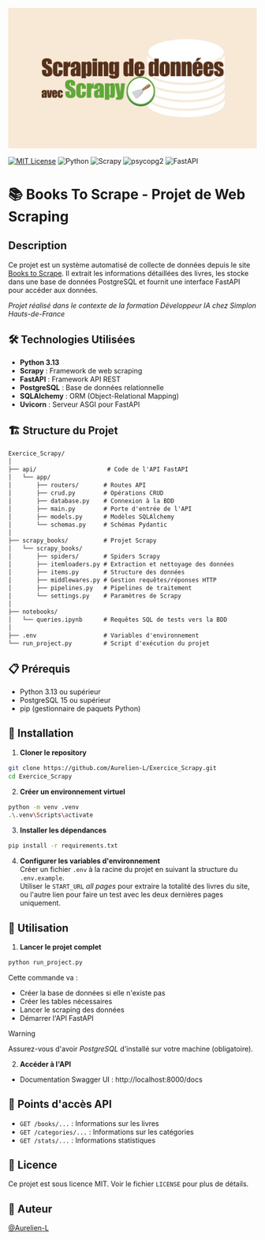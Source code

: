 ![banner](img/brief_banner.webp)

[![MIT License](https://img.shields.io/badge/License-MIT-green.svg)](https://choosealicense.com/licenses/mit/)
![Python](https://img.shields.io/badge/Python-3.13-blue)
![Scrapy](https://img.shields.io/badge/Scrapy-2.13-red)
![psycopg2](https://img.shields.io/badge/psycopg2-2.9-yellow)
![FastAPI](https://img.shields.io/badge/FastAPI-0.117-green)



# 📚 Books To Scrape - Projet de Web Scraping

## Description
Ce projet est un système automatisé de collecte de données depuis le site [Books to Scrape](https://books.toscrape.com/). Il extrait les informations détaillées des livres, les stocke dans une base de données PostgreSQL et fournit une interface FastAPI pour accéder aux données.

*Projet réalisé dans le contexte de la formation Développeur IA chez Simplon Hauts-de-France*

## 🛠️ Technologies Utilisées
- **Python 3.13**
- **Scrapy** : Framework de web scraping
- **FastAPI** : Framework API REST
- **PostgreSQL** : Base de données relationnelle
- **SQLAlchemy** : ORM (Object-Relational Mapping)
- **Uvicorn** : Serveur ASGI pour FastAPI

## 🏗️ Structure du Projet
```
Exercice_Scrapy/
│
├── api/                    # Code de l'API FastAPI
│   └── app/
│       ├── routers/       # Routes API
│       ├── crud.py        # Opérations CRUD
│       ├── database.py    # Connexion à la BDD
│       ├── main.py        # Porte d'entrée de l'API
│       ├── models.py      # Modèles SQLAlchemy
│       └── schemas.py     # Schémas Pydantic
│
├── scrapy_books/          # Projet Scrapy
│   └── scrapy_books/
│       ├── spiders/       # Spiders Scrapy
│       ├── itemloaders.py # Extraction et nettoyage des données
│       ├── items.py       # Structure des données
│       ├── middlewares.py # Gestion requêtes/réponses HTTP
│       ├── pipelines.py   # Pipelines de traitement
│       └── settings.py    # Paramètres de Scrapy
│
├── notebooks/
│   └── queries.ipynb      # Requêtes SQL de tests vers la BDD
│
├── .env                   # Variables d'environnement
└── run_project.py         # Script d'exécution du projet
```

## 📋 Prérequis
- Python 3.13 ou supérieur
- PostgreSQL 15 ou supérieur
- pip (gestionnaire de paquets Python)

## 🚀 Installation

1. **Cloner le repository**
```bash
git clone https://github.com/Aurelien-L/Exercice_Scrapy.git
cd Exercice_Scrapy
```

2. **Créer un environnement virtuel**
```bash
python -m venv .venv
.\.venv\Scripts\activate
```

3. **Installer les dépendances**
```bash
pip install -r requirements.txt
```

4. **Configurer les variables d'environnement**  
Créer un fichier `.env` à la racine du projet en suivant la structure du  `.env.example`.  
Utiliser le `START_URL` *all pages* pour extraire la totalité des livres du site, ou l'autre lien pour faire un test avec les deux dernières pages uniquement.

## 🎯 Utilisation

1. **Lancer le projet complet**
```bash
python run_project.py
```
Cette commande va :
- Créer la base de données si elle n'existe pas
- Créer les tables nécessaires
- Lancer le scraping des données
- Démarrer l'API FastAPI

>[!WARNING]
>Assurez-vous d'avoir *PostgreSQL* d'installé sur votre machine (obligatoire).

2. **Accéder à l'API**
- Documentation Swagger UI : http://localhost:8000/docs

## 📌 Points d'accès API

- `GET /books/...` : Informations sur les livres
- `GET /categories/...` : Informations sur les catégories
- `GET /stats/...` : Informations statistiques

## 📝 Licence
Ce projet est sous licence MIT. Voir le fichier `LICENSE` pour plus de détails.

## 👤 Auteur
[ @Aurelien-L ](https://github.com/Aurelien-L)